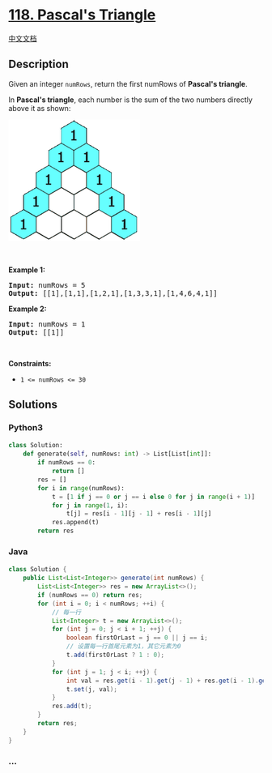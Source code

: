 # [118. Pascal's Triangle](https://leetcode.com/problems/pascals-triangle)

[中文文档](/solution/0100-0199/0118.Pascal%27s%20Triangle/README.md)

## Description

<p>Given an integer <code>numRows</code>, return the first numRows of <strong>Pascal&#39;s triangle</strong>.</p>

<p>In <strong>Pascal&#39;s triangle</strong>, each number is the sum of the two numbers directly above it as shown:</p>
<img alt="" src="/solution/0100-0199/0118.Pascal's Triangle/images/PascalTriangleAnimated2.gif" style="height:240px; width:260px" />
<p>&nbsp;</p>
<p><strong>Example 1:</strong></p>
<pre><strong>Input:</strong> numRows = 5
<strong>Output:</strong> [[1],[1,1],[1,2,1],[1,3,3,1],[1,4,6,4,1]]
</pre><p><strong>Example 2:</strong></p>
<pre><strong>Input:</strong> numRows = 1
<strong>Output:</strong> [[1]]
</pre>
<p>&nbsp;</p>
<p><strong>Constraints:</strong></p>

<ul>
	<li><code>1 &lt;= numRows &lt;= 30</code></li>
</ul>


## Solutions

<!-- tabs:start -->

### **Python3**

```python
class Solution:
    def generate(self, numRows: int) -> List[List[int]]:
        if numRows == 0:
            return []
        res = []
        for i in range(numRows):
            t = [1 if j == 0 or j == i else 0 for j in range(i + 1)]
            for j in range(1, i):
                t[j] = res[i - 1][j - 1] + res[i - 1][j]
            res.append(t)
        return res
```

### **Java**

```java
class Solution {
    public List<List<Integer>> generate(int numRows) {
        List<List<Integer>> res = new ArrayList<>();
        if (numRows == 0) return res;
        for (int i = 0; i < numRows; ++i) {
            // 每一行
            List<Integer> t = new ArrayList<>();
            for (int j = 0; j < i + 1; ++j) {
                boolean firstOrLast = j == 0 || j == i;
                // 设置每一行首尾元素为1，其它元素为0
                t.add(firstOrLast ? 1 : 0);
            }
            for (int j = 1; j < i; ++j) {
                int val = res.get(i - 1).get(j - 1) + res.get(i - 1).get(j);
                t.set(j, val);
            }
            res.add(t);
        }
        return res;
    }
}
```

### **...**

```

```

<!-- tabs:end -->
